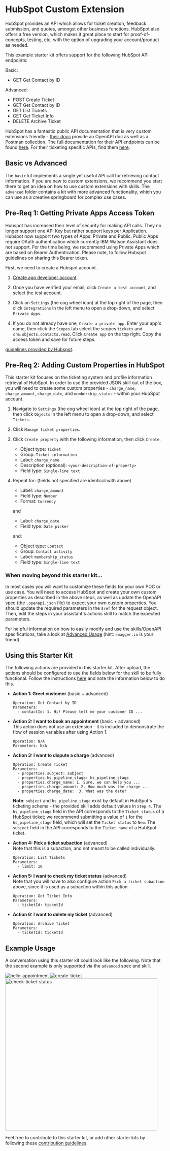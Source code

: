 # HubSpot Custom Extension

HubSpot provides an API which allows for ticket creation, feedback submission, and quotes, amongst other business functions. HubSpot also offers a free version, which makes it great place to start for proof-of-concepts, testing, etc. with the option of upgrading your account/product as needed.

This example starter kit offers support for the following HubSpot API endpoints:

Basic:
- GET Get Contact by ID

Advanced:
- POST Create Ticket
- GET Get Contact by ID
- GET List Tickets
- GET Get Ticket Info
- DELETE Archive Ticket

HubSpot has a fantastic public API documentation that is very custom extensions friendly - [their docs](https://developers.hubspot.com/docs/api/crm/tickets) provide an OpenAPI doc as well as a Postman collection. The full documentation for their API endpoints can be found [here](https://api.hubspot.com/api-catalog-public/v1/apis?_ga=2.141533746.1208547948.1639927461-1206602246.1639927461). For their ticketing specific APIs, find them [here](https://api.hubspot.com/api-catalog-public/v1/apis/crm/v3/objects/tickets).

## Basic vs Advanced

The `basic` kit implements a single yet useful API call for retrieving contact information. If you are new to custom extensions, we recommend you start there to get an idea on how to use custom extensions with skills. The `advanced` folder contains a kit with more advanced functionality, which you can use as a creative springboard for complex use cases.

## Pre-Req 1: Getting Private Apps Access Token

Hubspot has increased their level of security for making API calls. They no longer support one API Key but rather support keys per Application. Hubspot now support two types of Apps: Private and Public. Public Apps require OAuth authentication which currently IBM Watson Assistant does not support. For the time being, we recommend using Private Apps which are based on Bearer Authentication. Please note, to follow Hubspot guidelines on sharing this Bearer token.

First, we need to create a Hubspot account.

1. [Create app developer account](https://developers.hubspot.com/get-started).
1. Once you have verified your email, click `Create a test account`, and select the test account.

1. Click on `Settings` (the cog wheel icon) at the top right of the page, then click `Integrations` in the left menu to open a drop-down, and select `Private Apps`.

1. If you do not already have one, `Create a private app`. Enter your app's name, then click the `Scopes` tab select the scopes `tickets` and `crm.objects.contacts.read`. Click `Create app` on the top right. Copy the access token and save for future steps.

[guidelines provided by Hubspot](https://developers.hubspot.com/docs/api/private-apps).

## Pre-Req 2: Adding Custom Properties in HubSpot
This starter kit focuses on the ticketing system and profile information retrieval of HubSpot. In order to use the provided JSON skill out of the box, you will need to create some custom properties - `charge_name`, `charge_amount`, `charge_date`, and `membership_status` - within your HubSpot account.

1. Navigate to `Settings` (the cog wheel icon) at the top right of the page, then click `Objects` in the left menu to open a drop-down, and select `Tickets`.

1. Click `Manage ticket properties`.

1. Click `Create property` with the following information, then click `Create`.
    - Object type: `Ticket`
    - Group: `Ticket information`
    - Label: `charge_name`
    - Description (optional): `<your-description-of-property>`
    - Field type: `Single-line text`

1. Repeat for: (fields not specified are identical with above)

    - Label: `charge_amount`
    - Field type: `Number`
    - Format: `Currency` 

    and
    - Label: `charge_date`
    - Field type: `Date picker`

    and:
    - Object type: `Contact`
    - Group: `Contact activity`
    - Label: `membership_status`
    - Field type: `Single-line text`

### When moving beyond this starter kit... 
In most cases you will want to customize these fields for your own POC or use case. You will need to access HubSpot and create your own custom properties as described in the above steps, as well as update the OpenAPI spec (the `.openapi.json` file) to expect your own custom properties. You should update the required parameters in the `$ref` for the request object. Then, edit the steps in your assistant's actions skill to match the expected parameters.

For helpful information on how to easily modify and use the skills/OpenAPI specifications, take a look at [Advanced Usage](../../docs/ADVANCED_USAGE.md) (hint: `swagger.io` is your friend).

## Using this Starter Kit

The following actions are provided in this starter kit. After upload, the actions should be configured to use the fields below for the skill to be fully functional. Follow the instructions [here](../../README.md#configuring-your-actions-skill-to-use-an-extension) and note the information below to do this.

- **Action 1: Greet customer** (basic + advanced)<br>
    ```
    Operation: Get Contact by ID
    Parameters:
      - contactId: 1. Hi! Please tell me your customer ID ...
    ```

- **Action 2:  I want to book an appointment** (basic + advanced)<br>
    This action does not use an extension - it is included to demonstrate the flow of session variables after using Action 1.
    ```
    Operation: N/A
    Parameters: N/A
    ```

- **Action 3:  I want to dispute a charge** (advanced)
    ```
    Operation: Create Ticket
    Parameters:
      - properties.subject: subject
      - properties.hs_pipeline_stage: hs_pipeline_stage
      - properties.charge_name: 1. Sure, we can help you ...
      - properties.charge_amount: 2. How much was the charge ...
      - properties.charge_date:  3. What was the date?
    ```

    **Note**: `subject` and `hs_pipeline_stage` exist by default in HubSpot's ticketing schema - the provided skill adds default values in `Step 4`. The `hs_pipeline_stage` field in the API corresponds to the `Ticket status` of a HubSpot ticket; we recommend submitting a value of `1` for the `hs_pipeline_stage` field, which will set the `Ticket status` to `New`.  The `subject` field in the API corresponds to the `Ticket name` of a HubSpot ticket.

- **Action 4: Pick a ticket subaction** (advanced)<br>
    Note that this is a subaction, and not meant to be called individually.
    ```
    Operation: List Tickets
    Parameters:
      - limit: 10
    ```

- **Action 5: I want to check my ticket status** (advanced)<br>
    Note that you will have to also configure action `Pick a ticket subaction` above, since it is used as a subaction within this action.
    ```
    Operation: Get Ticket Info
    Parameters:
      - ticketId: ticketId
    ```

- **Action 6: I want to delete my ticket** (advanced) 
    ```
    Operation: Archive Ticket
    Parameters:
      - ticketId: ticketId
    ```

## Example Usage
A conversation using this starter kit could look like the following. Note that the second example is only supported via the `advanced` spec and skill.

![hello-appointment](./assets/hello-appointment.gif)
![create-ticket](./assets/create-ticket.gif)
<img src="./assets/check-ticket-status.gif" alt="check-ticket-status" height="479px"/>

Feel free to contribute to this starter kit, or add other starter kits by following these [contribution guidelines](../../docs/CONTRIBUTING.md).
